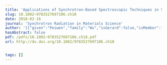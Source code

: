 ```yaml
---
title: 'Applications of Synchrotron-Based Spectroscopic Techniques in Studying Nucleic Acids and Nucleic-Acid-Based Nanomaterials'
slug: 10.1002~9783527697106.ch18
date: 2018-02-16
journal: 'Synchrotron Radiation in Materials Science'
author: '[{"given":"Peiwen","family":"Wu","isGerard":false,"isMember":false,"isFirst":false,"isCorresponding":false},{"given":"Yang","family":"Yu","isGerard":false,"isMember":false,"isFirst":false,"isCorresponding":false},{"given":"Claire E.","family":"McGhee","isGerard":false,"isMember":false,"isFirst":false,"isCorresponding":false},{"given":"Li H.","family":"Tan","isGerard":false,"isMember":false,"isFirst":false,"isCorresponding":false},{"given":"Abhijit","family":"Mishra","isGerard":false,"isMember":true,"isFirst":false,"isCorresponding":false},{"given":"Gerard","family":"Wong","isGerard":true,"isMember":true,"isFirst":false,"isCorresponding":false},{"given":"Yi","family":"Lu","isGerard":false,"isMember":false,"isFirst":false,"isCorresponding":false}]'
hasAbstract: false
pdf: /pdfs/10.1002~9783527697106.ch18.pdf
url: http://dx.doi.org/10.1002/9783527697106.ch18


tags: []
---
```

<!--truncate-->